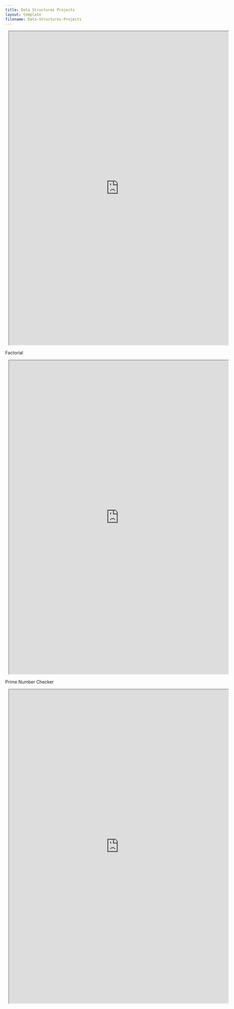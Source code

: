 ```yaml
---
title: Data Structures Projects
layout: template
filename: Data-Structures-Projects
--- 
```


<div class="row justify-content-center" style="margin: 2%;">
    <iframe height="1000px" width="700px" src="https://replit.com/@GavinWu3/Gavin-1?lite=true#week1/infodb.py"></iframe>
</div>

<p>Factorial</p>
<div class="row justify-content-center" style="margin: 2%;">
    <iframe height="1000px" width="700px" src="https://replit.com/@GavinWu3/Gavin#week2/factorial.py"></iframe>
</div>

<p>Prime Number Checker</p>
<div class="row justify-content-center" style="margin: 2%;">
    <iframe height="1000px" width="700px" src="https://replit.com/@GavinWu3/Gavin#week2/prime.py"></iframe>
</div>
